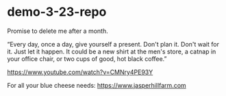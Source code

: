 # demo-3-23-repo
Promise to delete me after a month.

“Every day, once a day, give yourself a present. Don't plan it. Don't wait for it. Just let it happen. It could be a new shirt at the men's store, a catnap in your office chair, or two cups of good, hot black coffee.”

https://www.youtube.com/watch?v=CMNry4PE93Y

For all your blue cheese needs: https://www.jasperhillfarm.com